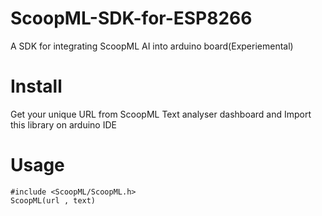 # ScoopML-SDK-for-ESP8266
A SDK for integrating ScoopML AI into arduino board(Experiemental)

# Install
Get your unique URL from ScoopML Text analyser dashboard and Import this library on arduino IDE 


# Usage
```
#include <ScoopML/ScoopML.h>
ScoopML(url , text)
```
